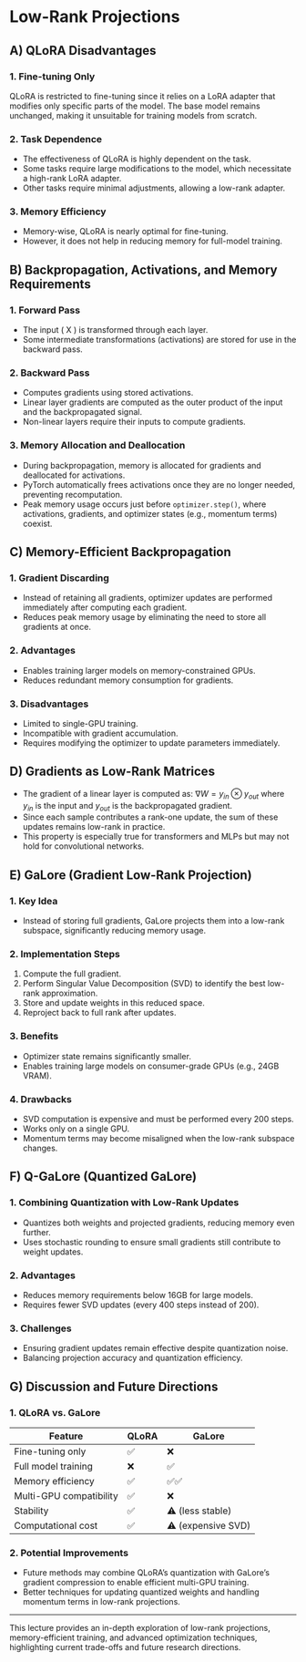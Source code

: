 # Low-Rank Projections

## A) QLoRA Disadvantages

### 1. Fine-tuning Only
QLoRA is restricted to fine-tuning since it relies on a LoRA adapter that modifies only specific parts of the model. The base model remains unchanged, making it unsuitable for training models from scratch.

### 2. Task Dependence
- The effectiveness of QLoRA is highly dependent on the task.
- Some tasks require large modifications to the model, which necessitate a high-rank LoRA adapter.
- Other tasks require minimal adjustments, allowing a low-rank adapter.

### 3. Memory Efficiency
- Memory-wise, QLoRA is nearly optimal for fine-tuning.
- However, it does not help in reducing memory for full-model training.

## B) Backpropagation, Activations, and Memory Requirements

### 1. Forward Pass
- The input \( X \) is transformed through each layer.
- Some intermediate transformations (activations) are stored for use in the backward pass.

### 2. Backward Pass
- Computes gradients using stored activations.
- Linear layer gradients are computed as the outer product of the input and the backpropagated signal.
- Non-linear layers require their inputs to compute gradients.

### 3. Memory Allocation and Deallocation
- During backpropagation, memory is allocated for gradients and deallocated for activations.
- PyTorch automatically frees activations once they are no longer needed, preventing recomputation.
- Peak memory usage occurs just before `optimizer.step()`, where activations, gradients, and optimizer states (e.g., momentum terms) coexist.

## C) Memory-Efficient Backpropagation

### 1. Gradient Discarding
- Instead of retaining all gradients, optimizer updates are performed immediately after computing each gradient.
- Reduces peak memory usage by eliminating the need to store all gradients at once.

### 2. Advantages
- Enables training larger models on memory-constrained GPUs.
- Reduces redundant memory consumption for gradients.

### 3. Disadvantages
- Limited to single-GPU training.
- Incompatible with gradient accumulation.
- Requires modifying the optimizer to update parameters immediately.

## D) Gradients as Low-Rank Matrices

- The gradient of a linear layer is computed as: $\nabla W = y_{in} \otimes y_{out}$
  where $y_{in}$ is the input and $y_{out}$ is the backpropagated gradient.
- Since each sample contributes a rank-one update, the sum of these updates remains low-rank in practice.
- This property is especially true for transformers and MLPs but may not hold for convolutional networks.

## E) GaLore (Gradient Low-Rank Projection)

### 1. Key Idea
- Instead of storing full gradients, GaLore projects them into a low-rank subspace, significantly reducing memory usage.

### 2. Implementation Steps
1. Compute the full gradient.
2. Perform Singular Value Decomposition (SVD) to identify the best low-rank approximation.
3. Store and update weights in this reduced space.
4. Reproject back to full rank after updates.

### 3. Benefits
- Optimizer state remains significantly smaller.
- Enables training large models on consumer-grade GPUs (e.g., 24GB VRAM).

### 4. Drawbacks
- SVD computation is expensive and must be performed every 200 steps.
- Works only on a single GPU.
- Momentum terms may become misaligned when the low-rank subspace changes.

## F) Q-GaLore (Quantized GaLore)

### 1. Combining Quantization with Low-Rank Updates
- Quantizes both weights and projected gradients, reducing memory even further.
- Uses stochastic rounding to ensure small gradients still contribute to weight updates.

### 2. Advantages
- Reduces memory requirements below 16GB for large models.
- Requires fewer SVD updates (every 400 steps instead of 200).

### 3. Challenges
- Ensuring gradient updates remain effective despite quantization noise.
- Balancing projection accuracy and quantization efficiency.

## G) Discussion and Future Directions

### 1. QLoRA vs. GaLore
| Feature | QLoRA | GaLore |
|---------|-------|--------|
| Fine-tuning only | ✅ | ❌ |
| Full model training | ❌ | ✅ |
| Memory efficiency | ✅ | ✅✅ |
| Multi-GPU compatibility | ✅ | ❌ |
| Stability | ✅ | ⚠️ (less stable) |
| Computational cost | ✅ | ⚠️ (expensive SVD) |

### 2. Potential Improvements
- Future methods may combine QLoRA’s quantization with GaLore’s gradient compression to enable efficient multi-GPU training.
- Better techniques for updating quantized weights and handling momentum terms in low-rank projections.

---
This lecture provides an in-depth exploration of low-rank projections, memory-efficient training, and advanced optimization techniques, highlighting current trade-offs and future research directions.

